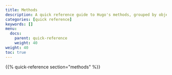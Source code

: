 ```yaml
---
title: Methods
description: A quick reference guide to Hugo's methods, grouped by object.
categories: [quick reference]
keywords: []
menu:
  docs:
    parent: quick-reference
    weight: 40
weight: 40
toc: true
---
```


{{% quick-reference section="methods" %}}
